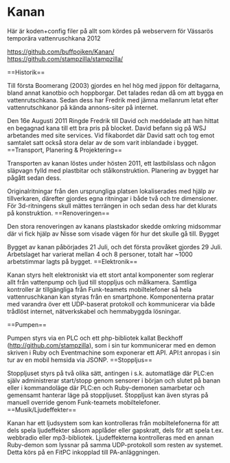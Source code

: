 Kanan
=====

Här är koden+config filer på allt som kördes på webservern för Vässarös temporära vattenruschkana 2012

https://github.com/buffpojken/Kanan/
https://github.com/stampzilla/stampzilla/



==Historik==

Till första Boomerang (2003) gjordes en hel hög med jippon för deltagarna, bland annat kanotbio och hoppborgar. Det talades redan då om att bygga en vattenrutschkana. Sedan dess har Fredrik med jämna mellanrum letat efter vattenrutschkanor på kända annons-siter på internet.

Den 16e Augusti 2011 Ringde Fredrik till David och meddelade att han hittat en begagnad kana till ett bra pris på blocket. David befann sig på WSJ arbetandes med site services. Vid fikabordet där David satt och tog emot samtalet satt också stora delar av de som varit inblandade i bygget.
==Transport, Planering & Projektering==

Transporten av kanan löstes under hösten 2011, ett lastbilslass och någon släpvagn fylld med plastbitar och stålkonstruktion. Planering av bygget har pågått sedan dess.

Originalritningar från den ursprungliga platsen lokaliserades med hjälp av tillverkaren, därefter gjordes egna ritningar i både två och tre dimensioner. För 3d-ritningens skull mättes terrängen in och sedan dess har det klurats på konstruktion.
==Renoveringen==

Den stora renoveringen av kanans plastskador skedde omkring midsommar där vi fick hjälp av Nisse som visade vägen för hur det skulle gå till.
Bygget

Bygget av kanan påbörjades 21 Juli, och det första provåket gjordes 29 Juli. Arbetslaget har varierat mellan 4 och 8 personer, totalt har ~1000 arbetstimmar lagts på bygget.
==Elektronik==

Kanan styrs helt elektroniskt via ett stort antal komponenter som reglerar allt från vattenpump och ljud till stoppljus och målkamera. Samtliga kontroller är tillgängliga från Funk-teamets mobiltelefoner så hela vattenruschkanan kan styras från en smartphone. Komponenterna pratar med varandra över ett UDP-baserat protokoll och kommunicerar via både trådlöst internet, nätverkskabel och hemmabyggda lösningar.

==Pumpen==

Pumpen styrs via en PLC och ett php-bibliotek kallat Beckhoff (http://github.com/stampzilla), som i sin tur kommunicerar med en demon skriven i Ruby och Eventmachine som exponerar ett API. API:t anropas i sin tur av en mobil hemsida via JSONP.
==Stoppljus==

Stoppljuset styrs på två olika sätt, antingen i s.k. automatläge där PLC:en själv administrerar start/stopp genom sensorer i början och slutet på banan eller i kommandoläge där PLC:en och Ruby-demonen samarbetar och gemensamt hanterar läge på stoppljuset. Stoppljust kan även styras på manuell override genom Funk-teamets mobiltelefoner.
==Musik/Ljudeffekter==

Kanan har ett ljudsystem som kan kontrolleras från mobiltelefonerna för att dels spela ljudeffekter såsom applåder eller gapskratt, dels för att spela t.ex. webbradio eller mp3-bibliotek. Ljudeffekterna kontrolleras med en annan Ruby-demon som lyssnar på samma UDP-protokoll som resten av systemet. Detta körs på en FitPC inkopplad till PA-anläggningen.

